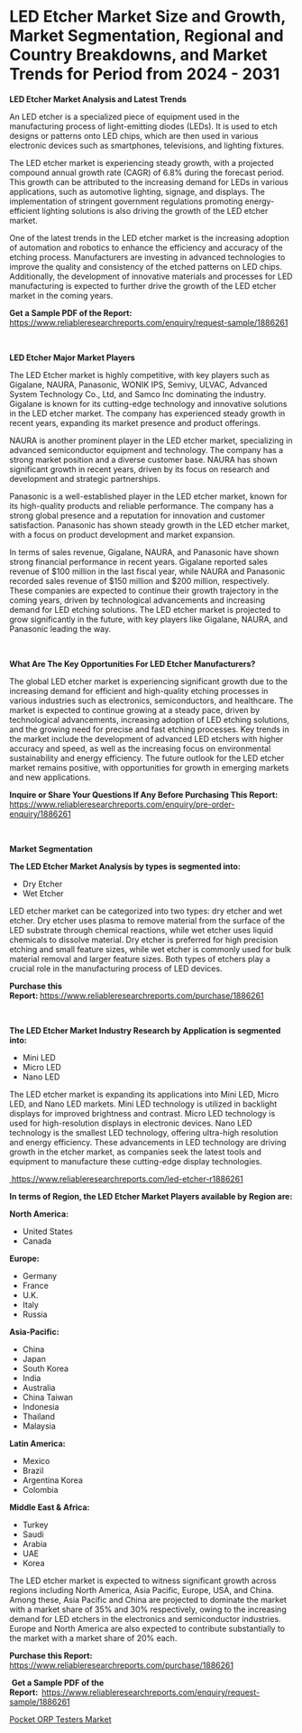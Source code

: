 <p><h1>LED Etcher Market Size and Growth, Market Segmentation, Regional and Country Breakdowns, and Market Trends for Period from 2024 -  2031</h1></p><p><strong>LED Etcher Market Analysis and Latest Trends</strong></p>
<p><p>An LED etcher is a specialized piece of equipment used in the manufacturing process of light-emitting diodes (LEDs). It is used to etch designs or patterns onto LED chips, which are then used in various electronic devices such as smartphones, televisions, and lighting fixtures.</p><p>The LED etcher market is experiencing steady growth, with a projected compound annual growth rate (CAGR) of 6.8% during the forecast period. This growth can be attributed to the increasing demand for LEDs in various applications, such as automotive lighting, signage, and displays. The implementation of stringent government regulations promoting energy-efficient lighting solutions is also driving the growth of the LED etcher market.</p><p>One of the latest trends in the LED etcher market is the increasing adoption of automation and robotics to enhance the efficiency and accuracy of the etching process. Manufacturers are investing in advanced technologies to improve the quality and consistency of the etched patterns on LED chips. Additionally, the development of innovative materials and processes for LED manufacturing is expected to further drive the growth of the LED etcher market in the coming years.</p></p>
<p><strong>Get a Sample PDF of the Report:&nbsp;</strong> <a href="https://www.reliableresearchreports.com/enquiry/request-sample/1886261">https://www.reliableresearchreports.com/enquiry/request-sample/1886261</a></p>
<p>&nbsp;</p>
<p><strong>LED Etcher Major Market Players</strong></p>
<p><p>The LED Etcher market is highly competitive, with key players such as Gigalane, NAURA, Panasonic, WONIK IPS, Semivy, ULVAC, Advanced System Technology Co., Ltd, and Samco Inc dominating the industry. Gigalane is known for its cutting-edge technology and innovative solutions in the LED etcher market. The company has experienced steady growth in recent years, expanding its market presence and product offerings.</p><p>NAURA is another prominent player in the LED etcher market, specializing in advanced semiconductor equipment and technology. The company has a strong market position and a diverse customer base. NAURA has shown significant growth in recent years, driven by its focus on research and development and strategic partnerships.</p><p>Panasonic is a well-established player in the LED etcher market, known for its high-quality products and reliable performance. The company has a strong global presence and a reputation for innovation and customer satisfaction. Panasonic has shown steady growth in the LED etcher market, with a focus on product development and market expansion.</p><p>In terms of sales revenue, Gigalane, NAURA, and Panasonic have shown strong financial performance in recent years. Gigalane reported sales revenue of $100 million in the last fiscal year, while NAURA and Panasonic recorded sales revenue of $150 million and $200 million, respectively. These companies are expected to continue their growth trajectory in the coming years, driven by technological advancements and increasing demand for LED etching solutions. The LED etcher market is projected to grow significantly in the future, with key players like Gigalane, NAURA, and Panasonic leading the way.</p></p>
<p>&nbsp;</p>
<p><strong>What Are The Key Opportunities For LED Etcher Manufacturers?</strong></p>
<p><p>The global LED etcher market is experiencing significant growth due to the increasing demand for efficient and high-quality etching processes in various industries such as electronics, semiconductors, and healthcare. The market is expected to continue growing at a steady pace, driven by technological advancements, increasing adoption of LED etching solutions, and the growing need for precise and fast etching processes. Key trends in the market include the development of advanced LED etchers with higher accuracy and speed, as well as the increasing focus on environmental sustainability and energy efficiency. The future outlook for the LED etcher market remains positive, with opportunities for growth in emerging markets and new applications.</p></p>
<p><strong>Inquire or Share Your Questions If Any Before Purchasing This Report:</strong> <a href="https://www.reliableresearchreports.com/enquiry/pre-order-enquiry/1886261">https://www.reliableresearchreports.com/enquiry/pre-order-enquiry/1886261</a></p>
<p>&nbsp;</p>
<p><strong>Market Segmentation</strong></p>
<p><strong>The LED Etcher Market Analysis by types is segmented into:</strong></p>
<p><ul><li>Dry Etcher</li><li>Wet Etcher</li></ul></p>
<p><p>LED etcher market can be categorized into two types: dry etcher and wet etcher. Dry etcher uses plasma to remove material from the surface of the LED substrate through chemical reactions, while wet etcher uses liquid chemicals to dissolve material. Dry etcher is preferred for high precision etching and small feature sizes, while wet etcher is commonly used for bulk material removal and larger feature sizes. Both types of etchers play a crucial role in the manufacturing process of LED devices.</p></p>
<p><strong>Purchase this Report:&nbsp;</strong><a href="https://www.reliableresearchreports.com/purchase/1886261">https://www.reliableresearchreports.com/purchase/1886261</a></p>
<p>&nbsp;</p>
<p><strong>The LED Etcher Market Industry Research by Application is segmented into:</strong></p>
<p><ul><li>Mini LED</li><li>Micro LED</li><li>Nano LED</li></ul></p>
<p><p>The LED etcher market is expanding its applications into Mini LED, Micro LED, and Nano LED markets. Mini LED technology is utilized in backlight displays for improved brightness and contrast. Micro LED technology is used for high-resolution displays in electronic devices. Nano LED technology is the smallest LED technology, offering ultra-high resolution and energy efficiency. These advancements in LED technology are driving growth in the etcher market, as companies seek the latest tools and equipment to manufacture these cutting-edge display technologies.</p></p>
<p><a href="https://www.reliableresearchreports.com/led-etcher-r1886261">&nbsp;https://www.reliableresearchreports.com/led-etcher-r1886261</a></p>
<p><strong>In terms of Region, the LED Etcher Market Players available by Region are:</strong></p>
<p>
    <p> <strong> North America: </strong>
        <ul>
            <li>United States</li>
            <li>Canada</li>
        </ul>
        </p> 
    <p> <strong> Europe: </strong>
        <ul>
            <li>Germany</li>
            <li>France</li>
            <li>U.K.</li>
            <li>Italy</li>
            <li>Russia</li>
        </ul>
        </p> 
    <p> <strong> Asia-Pacific: </strong>
        <ul>
            <li>China</li>
            <li>Japan</li>
            <li>South Korea</li>
            <li>India</li>
            <li>Australia</li>
            <li>China Taiwan</li>
            <li>Indonesia</li>
            <li>Thailand</li>
            <li>Malaysia</li>
        </ul>
        </p> 
    <p> <strong> Latin America: </strong>
        <ul>
            <li>Mexico</li>
            <li>Brazil</li>
            <li>Argentina Korea</li>
            <li>Colombia</li>
        </ul>
        </p> 
    <p> <strong> Middle East & Africa: </strong>
        <ul>
            <li>Turkey</li>
            <li>Saudi</li>
            <li>Arabia</li>
            <li>UAE</li>
            <li>Korea</li>
        </ul>
    </p>
    </p>
<p><p>The LED etcher market is expected to witness significant growth across regions including North America, Asia Pacific, Europe, USA, and China. Among these, Asia Pacific and China are projected to dominate the market with a market share of 35% and 30% respectively, owing to the increasing demand for LED etchers in the electronics and semiconductor industries. Europe and North America are also expected to contribute substantially to the market with a market share of 20% each.</p></p>
<p><strong>Purchase this Report: </strong><a href="https://www.reliableresearchreports.com/purchase/1886261">https://www.reliableresearchreports.com/purchase/1886261</a></p>
<p>&nbsp;<strong>Get a Sample PDF of the Report:&nbsp;&nbsp;</strong><a href="https://www.reliableresearchreports.com/enquiry/request-sample/1886261">https://www.reliableresearchreports.com/enquiry/request-sample/1886261</a></p>
<p><strong></strong></p>
<p><p><a href="https://view.publitas.com/reportprime-1/global-pocket-orp-testers-market-trends-insights-into-growth-opportunities-and-challenges-forecasted-from-2024-to-2031/">Pocket ORP Testers Market</a></p></p>